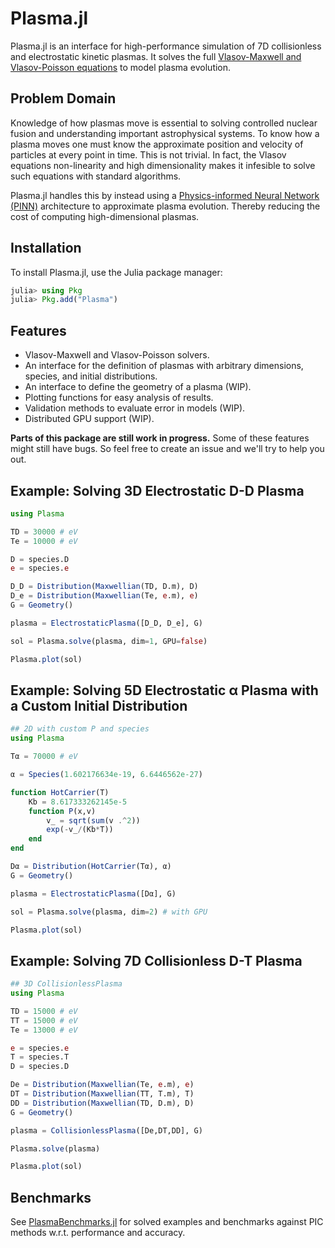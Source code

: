 # Plasma.jl

Plasma.jl is an interface for high-performance simulation of 7D collisionless and electrostatic kinetic plasmas. It solves the full [Vlasov-Maxwell and Vlasov-Poisson equations](https://en.wikipedia.org/wiki/Vlasov_equation) to model plasma evolution.

## Problem Domain

Knowledge of how plasmas move is essential to solving controlled nuclear fusion and understanding important astrophysical systems. To know how a plasma moves one must know the approximate position and velocity of particles at every point in time. This is not trivial. In fact, the Vlasov equations non-linearity and high dimensionality makes it infesible to solve such equations with standard algorithms.

Plasma.jl handles this by instead using a [Physics-informed Neural Network (PINN)](https://arxiv.org/abs/2107.09443) architecture to approximate plasma evolution. Thereby reducing the cost of computing high-dimensional plasmas.

## Installation

To install Plasma.jl, use the Julia package manager:

```julia
julia> using Pkg
julia> Pkg.add("Plasma")
```

## Features

- Vlasov-Maxwell and Vlasov-Poisson solvers.
- An interface for the definition of plasmas with arbitrary dimensions, species, and initial distributions.
- An interface to define the geometry of a plasma (WIP).
- Plotting functions for easy analysis of results.
- Validation methods to evaluate error in models (WIP).
- Distributed GPU support (WIP).

**Parts of this package are still work in progress.** Some of these features might still have bugs. So feel free to create an issue and we'll try to help you out.

## Example: Solving 3D Electrostatic D-D Plasma

```julia
using Plasma

TD = 30000 # eV
Te = 10000 # eV

D = species.D
e = species.e

D_D = Distribution(Maxwellian(TD, D.m), D)
D_e = Distribution(Maxwellian(Te, e.m), e)
G = Geometry()

plasma = ElectrostaticPlasma([D_D, D_e], G)

sol = Plasma.solve(plasma, dim=1, GPU=false)

Plasma.plot(sol)
```

## Example: Solving 5D Electrostatic α Plasma with a Custom Initial Distribution

```julia
## 2D with custom P and species
using Plasma

Tα = 70000 # eV

α = Species(1.602176634e-19, 6.6446562e-27)

function HotCarrier(T) 
    Kb = 8.617333262145e-5
    function P(x,v)
        v_ = sqrt(sum(v .^2))
        exp(-v_/(Kb*T))
    end
end

Dα = Distribution(HotCarrier(Tα), α)
G = Geometry()

plasma = ElectrostaticPlasma([Dα], G)

sol = Plasma.solve(plasma, dim=2) # with GPU

Plasma.plot(sol)
```

## Example: Solving 7D Collisionless D-T Plasma

```julia
## 3D CollisionlessPlasma
using Plasma

TD = 15000 # eV
TT = 15000 # eV
Te = 13000 # eV

e = species.e
T = species.T
D = species.D

De = Distribution(Maxwellian(Te, e.m), e)
DT = Distribution(Maxwellian(TT, T.m), T)
DD = Distribution(Maxwellian(TD, D.m), D)
G = Geometry()

plasma = CollisionlessPlasma([De,DT,DD], G)

Plasma.solve(plasma)

Plasma.plot(sol)
```

## Benchmarks

See [PlasmaBenchmarks.jl](https://github.com/killah-t-cell/PlasmaBenchmarks.jl) for solved examples and benchmarks against PIC methods w.r.t. performance and accuracy.

